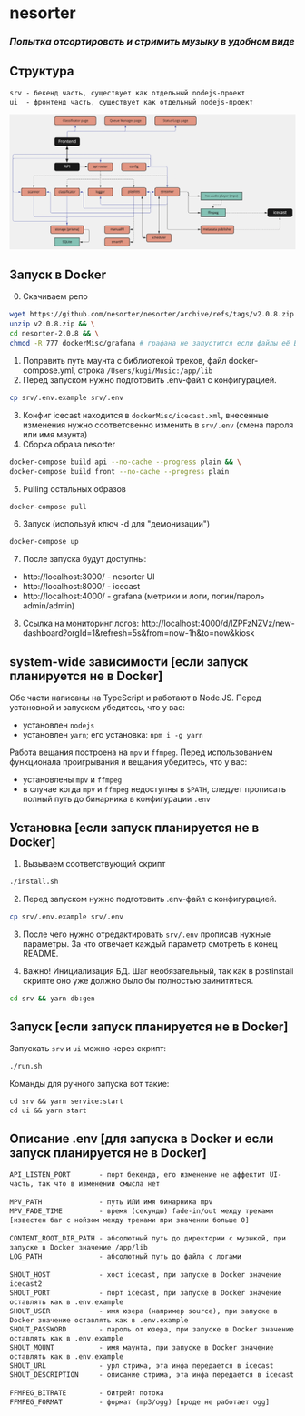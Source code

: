 # nesorter
### _Попытка отсортировать и стримить музыку в удобном виде_

## Структура
```
srv - бекенд часть, существует как отдельный nodejs-проект
ui  - фронтенд часть, существует как отдельный nodejs-проект
```

![Диаграмма классов](https://github.com/nesorter/nesorter/blob/main/readmeAssets/classDiagram.png?raw=true)

## Запуск в Docker
0. Скачиваем репо 
```sh
wget https://github.com/nesorter/nesorter/archive/refs/tags/v2.0.8.zip && \
unzip v2.0.8.zip && \
cd nesorter-2.0.8 && \
chmod -R 777 dockerMisc/grafana # графана не запустится если файлы её БД будут доступны толко текущему юзеру/группе
```
1. Поправить путь маунта с библиотекой треков, файл docker-compose.yml, строка `/Users/kugi/Music:/app/lib`
2. Перед запуском нужно подготовить .env-файл с конфигурацией.
```sh
cp srv/.env.example srv/.env
```
3. Конфиг icecast находится в `dockerMisc/icecast.xml`, внесенные изменения нужно соответсвенно изменить в `srv/.env` (смена пароля или имя маунта)
4. Сборка образа nesorter
```sh
docker-compose build api --no-cache --progress plain && \
docker-compose build front --no-cache --progress plain
```
5. Pulling остальных образов
```sh
docker-compose pull
```
6. Запуск (используй ключ -d для "демонизации")
```sh
docker-compose up
```
7. После запуска будут доступны:
- http://localhost:3000/ - nesorter UI
- http://localhost:8000/ - icecast
- http://localhost:4000/ - grafana (метрики и логи, логин/пароль admin/admin)
8. Ссылка на мониторинг логов: http://localhost:4000/d/lZPFzNZVz/new-dashboard?orgId=1&refresh=5s&from=now-1h&to=now&kiosk

## system-wide зависимости [если запуск планируется не в Docker]
Обе части написаны на TypeScript и работают в Node.JS. Перед установкой и запуском убедитесь, что у вас:
- установлен `nodejs`
- установлен `yarn`; его установка: `npm i -g yarn`

Работа вещания построена на `mpv` и `ffmpeg`. Перед использованием функционала проигрывания и вещания убедитесь, что у вас:
- установлены `mpv` и `ffmpeg`
- в случае когда `mpv` и `ffmpeg` недоступны в `$PATH`, следует прописать полный путь до бинарника в конфигурации `.env`

## Установка [если запуск планируется не в Docker]
1. Вызываем соответствующий скрипт 
```sh
./install.sh
```

2. Перед запуском нужно подготовить .env-файл с конфигурацией.
```sh
cp srv/.env.example srv/.env
```

3. После чего нужно отредактировать `srv/.env` прописав нужные параметры. За что отвечает каждый параметр смотреть в конец README.

4. Важно! Инициализация БД. Шаг необязательный, так как в postinstall скрипте оно уже должно было бы полностью заинититься.
```sh
cd srv && yarn db:gen
```

## Запуск [если запуск планируется не в Docker]
Запускать `srv` и `ui` можно через скрипт:
```sh
./run.sh
```

Команды для ручного запуска вот такие:
```
cd srv && yarn service:start
cd ui && yarn start
```

## Описание .env [для запуска в Docker и если запуск планируется не в Docker]
```
API_LISTEN_PORT       - порт бекенда, его изменение не аффектит UI-часть, так что в изменении смысла нет

MPV_PATH              - путь ИЛИ имя бинарника mpv
MPV_FADE_TIME         - время (секунды) fade-in/out между треками [известен баг с нойзом между треками при значении больше 0]

CONTENT_ROOT_DIR_PATH - абсолютный путь до директории с музыкой, при запуске в Docker значение /app/lib
LOG_PATH              - абсолютный путь до файла с логами

SHOUT_HOST            - хост icecast, при запуске в Docker значение icecast2
SHOUT_PORT            - порт icecast, при запуске в Docker значение оставлять как в .env.example
SHOUT_USER            - имя юзера (например source), при запуске в Docker значение оставлять как в .env.example
SHOUT_PASSWORD        - пароль от юзера, при запуске в Docker значение оставлять как в .env.example
SHOUT_MOUNT           - имя маунта, при запуске в Docker значение оставлять как в .env.example
SHOUT_URL             - урл стрима, эта инфа передается в icecast
SHOUT_DESCRIPTION     - описание стрима, эта инфа передается в icecast

FFMPEG_BITRATE        - битрейт потока
FFMPEG_FORMAT         - формат (mp3/ogg) [вроде не работает ogg]
```
